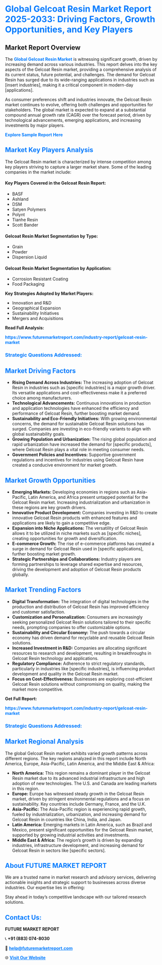 <h1 style="color: #007BFF;">Global Gelcoat Resin Market Report 2025-2033: Driving Factors, Growth Opportunities, and Key Players</h1>

<section id="overview">
<h2>Market Report Overview</h2>
<p>The <a href="https://www.futuremarketreport.com/industry-report/gelcoat-resin-market" style="color: #007BFF; text-decoration: none;"><strong>Global Gelcoat Resin Market</strong></a> is witnessing significant growth, driven by increasing demand across various industries. This report delves into the key aspects of the Gelcoat Resin market, providing a comprehensive analysis of its current status, future potential, and challenges. The demand for Gelcoat Resin has surged due to its wide-ranging applications in industries such as [insert industries], making it a critical component in modern-day [applications].</p>
<p>As consumer preferences shift and industries innovate, the Gelcoat Resin market continues to evolve, offering both challenges and opportunities for stakeholders. The global market is expected to expand at a substantial compound annual growth rate (CAGR) over the forecast period, driven by technological advancements, emerging applications, and increasing investments by major players.</p>
</section>

<section id="overview">
<p><a href="https://www.futuremarketreport.com/request-sample/reportId=84137" style="color: #007BFF; text-decoration: none;"><strong>Explore Sample Report Here</strong></a></p>
</section>

<section id="key-players">
<h2 style="color: #007BFF;">Market Key Players Analysis</h2>
<p>The Gelcoat Resin market is characterized by intense competition among key players striving to capture a larger market share. Some of the leading companies in the market include:</p>
<h4>Key Players Covered in the Gelcoat Resin Report:</h4>
<ul><li>BASF</li><li>Ashland</li><li>DSM</li><li>Satyen Polymers</li><li>Polynt</li><li>Tianhe Resin</li><li>Scott Bander</li></ul>
<h4>Gelcoat Resin Market Segmentation by Type:</h4>
<ul><li>Grain</li><li>Powder</li><li>Dispersion Liquid</li></ul>

<h4>Gelcoat Resin Market Segmentation by Application:</h4>
<ul><li>Corrosion Resistant Coating</li><li>Food Packaging</li></ul>
<p><strong>Key Strategies Adopted by Market Players:</strong></p>
<ul>
<li>Innovation and R&D</li>
<li>Geographical Expansion</li>
<li>Sustainability Initiatives</li>
<li>Mergers and Acquisitions</li>
</ul>
</section>

<section>
<p><strong>Read Full Analysis: </strong></p><a href="https://www.futuremarketreport.com/industry-report/gelcoat-resin-market" style="color: #007BFF; text-decoration: none;"><strong>https://www.futuremarketreport.com/industry-report/gelcoat-resin-market</strong></a>
<h3 style="color: #007BFF;">Strategic Questions Addressed:</h3>
</section>

<section id="driving-factors">
<h2 style="color: #007BFF;">Market Driving Factors</h2>
<ul>
<li><strong>Rising Demand Across Industries:</strong> The increasing adoption of Gelcoat Resin in industries such as [specific industries] is a major growth driver. Its versatile applications and cost-effectiveness make it a preferred choice among manufacturers.</li>
<li><strong>Technological Advancements:</strong> Continuous innovations in production and application technologies have enhanced the efficiency and performance of Gelcoat Resin, further boosting market demand.</li>
<li><strong>Sustainability and Eco-Friendly Initiatives:</strong> With growing environmental concerns, the demand for sustainable Gelcoat Resin solutions has surged. Companies are investing in eco-friendly variants to align with global sustainability goals.</li>
<li><strong>Growing Population and Urbanization:</strong> The rising global population and rapid urbanization have increased the demand for [specific products], where Gelcoat Resin plays a vital role in meeting consumer needs.</li>
<li><strong>Government Policies and Incentives:</strong> Supportive government regulations and incentives for industries using Gelcoat Resin have created a conducive environment for market growth.</li>
</ul>
</section>

<section id="growth-opportunities">
<h2 style="color: #007BFF;">Market Growth Opportunities</h2>
<ul>
<li><strong>Emerging Markets:</strong> Developing economies in regions such as Asia-Pacific, Latin America, and Africa present untapped potential for the Gelcoat Resin market. Increasing industrialization and urbanization in these regions are key growth drivers.</li>
<li><strong>Innovative Product Development:</strong> Companies investing in R&D to create innovative Gelcoat Resin products with enhanced features and applications are likely to gain a competitive edge.</li>
<li><strong>Expansion into Niche Applications:</strong> The versatility of Gelcoat Resin allows it to be utilized in niche markets such as [specific niches], creating opportunities for growth and diversification.</li>
<li><strong>E-commerce Growth:</strong> The rise of e-commerce platforms has created a surge in demand for Gelcoat Resin used in [specific applications], further boosting market growth.</li>
<li><strong>Strategic Partnerships and Collaborations:</strong> Industry players are forming partnerships to leverage shared expertise and resources, driving the development and adoption of Gelcoat Resin products globally.</li>
</ul>
</section>

<section id="trending-factors">
<h2 style="color: #007BFF;">Market Trending Factors</h2>
<ul>
<li><strong>Digital Transformation:</strong> The integration of digital technologies in the production and distribution of Gelcoat Resin has improved efficiency and customer satisfaction.</li>
<li><strong>Customization and Personalization:</strong> Consumers are increasingly seeking personalized Gelcoat Resin solutions tailored to their specific needs, prompting companies to offer customizable options.</li>
<li><strong>Sustainability and Circular Economy:</strong> The push towards a circular economy has driven demand for recyclable and reusable Gelcoat Resin solutions.</li>
<li><strong>Increased Investment in R&D:</strong> Companies are allocating significant resources to research and development, resulting in breakthroughs in Gelcoat Resin technology and applications.</li>
<li><strong>Regulatory Compliance:</strong> Adherence to strict regulatory standards, particularly in industries like [specific industries], is influencing product development and quality in the Gelcoat Resin market.</li>
<li><strong>Focus on Cost-Effectiveness:</strong> Businesses are exploring cost-efficient Gelcoat Resin solutions without compromising on quality, making the market more competitive.</li>
</ul>
</section>

<section>
<p><strong>Get Full Report: </strong></p><a href="https://www.futuremarketreport.com/industry-report/gelcoat-resin-market" style="color: #007BFF; text-decoration: none;"><strong>https://www.futuremarketreport.com/industry-report/gelcoat-resin-market</strong></a>
<h3 style="color: #007BFF;">Strategic Questions Addressed:</h3>
</section>


<section id="regional-analysis">
<h2 style="color: #007BFF;">Market Regional Analysis</h2>
<p>The global Gelcoat Resin market exhibits varied growth patterns across different regions. The key regions analyzed in this report include North America, Europe, Asia-Pacific, Latin America, and the Middle East & Africa:</p>
<ul>
<li><strong>North America:</strong> This region remains a dominant player in the Gelcoat Resin market due to its advanced industrial infrastructure and high adoption of new technologies. The U.S. and Canada are leading markets in this region.</li>
<li><strong>Europe:</strong> Europe has witnessed steady growth in the Gelcoat Resin market, driven by stringent environmental regulations and a focus on sustainability. Key countries include Germany, France, and the U.K.</li>
<li><strong>Asia-Pacific:</strong> The Asia-Pacific region is experiencing rapid growth, fueled by industrialization, urbanization, and increasing demand for Gelcoat Resin in countries like China, India, and Japan.</li>
<li><strong>Latin America:</strong> Emerging markets in Latin America, such as Brazil and Mexico, present significant opportunities for the Gelcoat Resin market, supported by growing industrial activities and investments.</li>
<li><strong>Middle East & Africa:</strong> The region’s growth is driven by expanding industries, infrastructure development, and increasing demand for Gelcoat Resin in sectors like [specific sectors].</li>
</ul>
</section>

<footer>
<h2 style="color: #007BFF;">About FUTURE MARKET REPORT</h2>
<p>We are a trusted name in market research and advisory services, delivering actionable insights and strategic support to businesses across diverse industries. Our expertise lies in offering:</p>

<p>Stay ahead in today’s competitive landscape with our tailored research solutions.</p>

<h2 style="color: #007BFF;">Contact Us:</h2>
<p><strong>FUTURE MARKET REPORT</strong></p>
<p>📞 <strong>+91 (883) 074-8030</strong></p>
<p>📧 <strong><a href="mailto:help@futuremarketreport.com" style="color: #007BFF;">help@futuremarketreport.com</a></strong></p>
<p>🌐 <strong><a href="https://www.futuremarketreport.com/" style="color: #007BFF;">Visit Our Website</a></strong></p>
</footer>